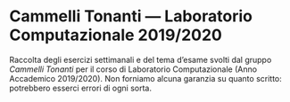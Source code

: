 # Cammelli Tonanti — Laboratorio Computazionale 2019/2020

Raccolta degli esercizi settimanali e del tema d’esame svolti dal gruppo *Cammelli Tonanti* per il corso di Laboratorio Computazionale (Anno Accademico 2019/2020).
Non forniamo alcuna garanzia su quanto scritto: potrebbero esserci errori di ogni sorta.